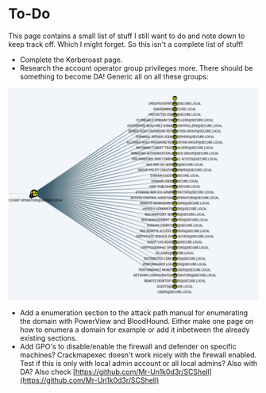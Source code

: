 # To-Do

This page contains a small list of stuff I still want to do and note down to keep track off. Which I might forget. So this isn't a complete list of stuff!

* Complete the Kerberoast page.
* Research the account operator group privileges more. There should be something to become DA! Generic all on all these groups:

![](<../.gitbook/assets/image (24).png>)

* Add a enumeration section to the attack path manual for enumerating the domain with PowerView and BloodHound. Either make one page on how to enumera a domain for example or add it inbetween the already existing sections.
* Add GPO's to disable/enable the firewall and defender on specific machines? Crackmapexec doesn't work nicely with the firewall enabled. Test if this is only with local admin account or all local admins? Also with DA? Also check [https://github.com/Mr-Un1k0d3r/SCShell](https://github.com/Mr-Un1k0d3r/SCShell)

